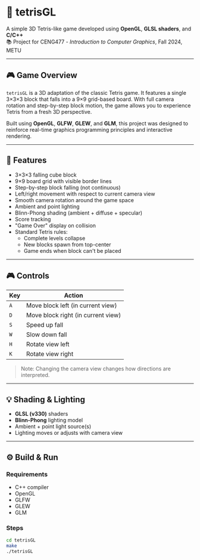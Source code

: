 # 🧩 tetrisGL

A simple 3D Tetris-like game developed using **OpenGL**, **GLSL shaders**, and **C/C++**  
📚 Project for CENG477 - *Introduction to Computer Graphics*, Fall 2024, METU

---

## 🎮 Game Overview

`tetrisGL` is a 3D adaptation of the classic Tetris game. It features a single 3×3×3 block that falls into a 9×9 grid-based board. With full camera rotation and step-by-step block motion, the game allows you to experience Tetris from a fresh 3D perspective.

Built using **OpenGL**, **GLFW**, **GLEW**, and **GLM**, this project was designed to reinforce real-time graphics programming principles and interactive rendering.

---

## 🚀 Features

- 3×3×3 falling cube block
- 9×9 board grid with visible border lines
- Step-by-step block falling (not continuous)
- Left/right movement with respect to current camera view
- Smooth camera rotation around the game space
- Ambient and point lighting
- Blinn-Phong shading (ambient + diffuse + specular)
- Score tracking
- "Game Over" display on collision
- Standard Tetris rules:
  - Complete levels collapse
  - New blocks spawn from top-center
  - Game ends when block can't be placed

---

## 🎮 Controls

| Key | Action |
|-----|--------|
| `A` | Move block left (in current view) |
| `D` | Move block right (in current view) |
| `S` | Speed up fall |
| `W` | Slow down fall |
| `H` | Rotate view left |
| `K` | Rotate view right |

> Note: Changing the camera view changes how directions are interpreted.

---

## 💡 Shading & Lighting

- **GLSL (v330)** shaders
- **Blinn-Phong** lighting model
- Ambient + point light source(s)
- Lighting moves or adjusts with camera view

---

## ⚙️ Build & Run

### Requirements

- C++ compiler
- OpenGL
- GLFW
- GLEW
- GLM

### Steps

```bash
cd tetrisGL
make
./tetrisGL

